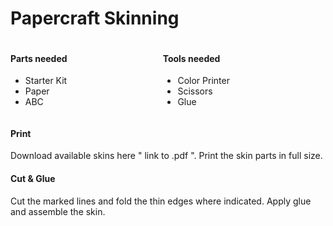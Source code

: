# Papercraft Skinning


<div style="display: flex; flex-direction: row;">
  <div style="flex-grow: 1;">
    <h4>Parts needed</h4>
    <ul>
      <li>Starter Kit</li>
      <li>Paper</li>
      <li>ABC</li>
    </ul>
  </div>
  <div style="flex-grow: 1;">
    <h4>Tools needed</h4>
    <ul>
      <li>Color Printer</li>
      <li>Scissors</li>
      <li>Glue</li>
    </ul>
  </div>
</div>


<!-- toc -->


#### Print
Download available skins here " link to .pdf ".
Print the skin parts in full size.

#### Cut & Glue
Cut the marked lines and fold the thin edges where indicated. Apply glue and assemble the skin.
